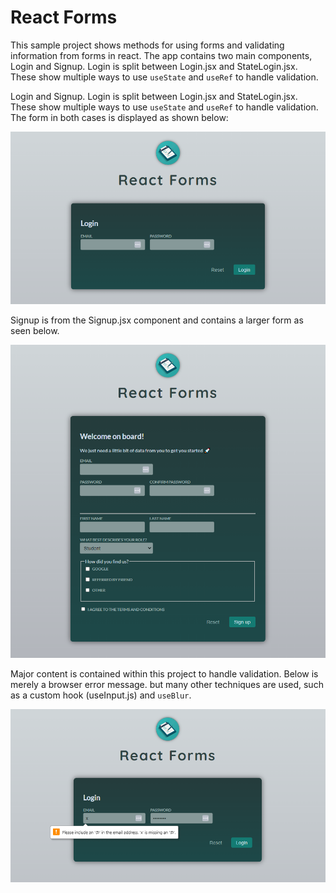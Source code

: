 # React Forms

This sample project shows methods for using forms and validating information from forms in react. The app contains two main components, Login and Signup. Login is split between Login.jsx and StateLogin.jsx. These show multiple ways to use ``useState`` and ``useRef`` to handle validation. 

Login and Signup. Login is split between Login.jsx and StateLogin.jsx. These show multiple ways to use ``useState`` and ``useRef`` to handle validation. The form in both cases is displayed as shown below:

![Database 1](https://github.com/cgrundman/react-learning/blob/main/images/forms_1.png)

Signup is from the Signup.jsx component and contains a larger form as seen below.

![Forms 2](https://github.com/cgrundman/react-learning/blob/main/images/forms_2.png)

Major content is contained within this project to handle validation. Below is merely a browser error message. but many other techniques are used, such as a custom hook (useInput.js) and ``useBlur``.

![Database 3](https://github.com/cgrundman/react-learning/blob/main/images/forms_3.png)
